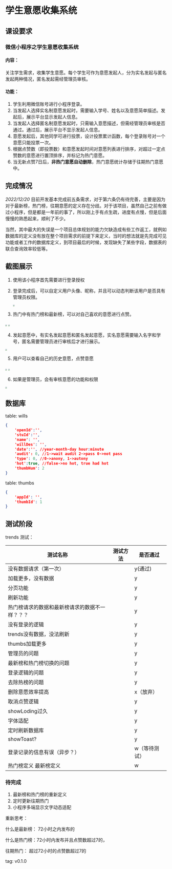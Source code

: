 # 学生意愿收集系统

## 课设要求

### 微信小程序之学生意愿收集系统

#### **内容：**

关注学生需求，收集学生意愿。每个学生可作为意愿发起人，分为实名发起与匿名发起两种情况，匿名发起需经管理员审核。

#### **功能：**

1. 学生利用微信账号进行小程序登录。
2. 当发起人选择实名制意愿发起时，需要输入学号、姓名以及意愿简单描述。发起后，展示平台显示发起人信息。
3. 当发起人选择匿名制意愿发起时，只需输入意愿描述，但需经管理员审核是否通过。通过后，展示平台不显示发起人信息。
4. 意愿发起后，其他同学可进行投票，设计投票累计函数，每个登录账号对一个意愿只能投票一次。
5. 根据点赞数（即投票数）和意愿发起时间对意愿列表进行排序，对超过一定点赞数的意愿进行置顶排序，并标记为热门意愿。
6. 当无新点赞7日后，**非热门意愿自动删除**，热门意愿统计存储于往期热门意愿中。

## 完成情况

*2022/12/20* 目前开发基本完成前五条需求，对于第六条仍有待完善，主要是因为对于最新榜，热门榜，往期意愿的定义存在分歧。对于该项目，虽然自己之前有做过小程序，但是都是一年前的事了，所以刚上手有点生疏，进度有点慢，但是后面慢慢的熟悉起来，顺利了不少。

当然，其中最大的失误是一个项目总体规划的能力欠缺造成有些工作返工，就例如数据库的定义没有放在整个项目需求的前提下来定义，当时的想法就是先完成可见功能或者工作的数据库定义，到项目最后的时候，发现缺失了某些字段，数据表的联合查询效率较低等。

## 截图展示

1. 使用该小程序首先需要进行登录授权

2. 登录完成后，可以自定义用户头像、昵称，并且可以动态判断该用户是否具有管理员权限。

   <img src="README.assets/loge_in.PNG" style="zoom: 33%;" />

3. 热门中有热门榜和最新榜，可以对自己喜欢的意愿进行点赞。



<img src="README.assets/trends_hot.PNG" style="zoom: 33%;" />

<img src="README.assets/trends_new.PNG" style="zoom: 33%;" />

4. 发起意愿中，有实名发起意愿和匿名发起意愿，实名意愿需要输入名字和学号，匿名需要管理员进行审核后才进行展示。

<img src="README.assets/func.PNG" style="zoom: 33%;" />



5. 用户可以查看自己的历史意愿，点赞意愿



<img src="README.assets/me_his.PNG" style="zoom: 33%;" />

<img src="README.assets/me_thumbed.PNG" style="zoom: 33%;" />

6.  如果是管理员，会有审核意愿的功能和权限

<img src="README.assets/me_audit.PNG" style="zoom: 33%;" />

## 数据库

table: wills

```json
{
    'openId':'',
    'stuId':'',
    'name': '',
    'willDes': '',
    'date':'', //year-month-day hour:minute 
    'audit': 0, //1->wait audit 2->pass 0->not pass
    'type': 0, //0->anony, 1->autony
    'hot':true, //false->no hot, true had hot 
    'thumbNum': 2
}
```

table: thumbs

```json
{
    'appId': '',
    'thumbId': 1
}
```



## 测试阶段

trends 测试：

| 测试名称                                       | 测试方法 | 是否通过      |
| ---------------------------------------------- | -------- | ------------- |
| 没有数据请求（第一次）                         |          | y(通过)       |
| 加载更多，没有数据                             |          | y             |
| 分页功能                                       |          | y             |
| 刷新功能                                       |          | y             |
| 热门榜请求的数据和最新榜请求的数据不一样？？？ |          | y             |
| 没有登录的逻辑                                 |          | y             |
| trends没有数据，没法刷新                       |          | y             |
| thumbs加载更多                                 |          | y             |
| 管理员的问题                                   |          | y             |
| 最新榜和热门榜切换的问题                       |          | y             |
| 登录逻辑的问题                                 |          | y             |
| 去除热榜的问题                                 |          | y             |
| 删除意愿效率提高                               |          | x（放弃）     |
| 取消点赞逻辑                                   |          | y             |
| showLoding过久                                 |          | y             |
| 字体适配                                       |          | y             |
| 定时刷新数据库                                 |          | y             |
| showToast?                                     |          | y             |
| 登录记录的信息有误（异步？）                   |          | w（等待测试） |
| 热门榜定义 最新榜定义                          |          | w             |

### 待完成

1. 最新榜和热门榜的重新定义
2. 定时更新往期热门
3. 小程序多端显示文字动态适配

重新思考：

什么是最新榜： 72小时之内发布的

什么是热门榜：72小时内发布并且点赞数超过7的， 

往期热门： 超过72小时的点赞数超过7的

tag: v0.1.0
